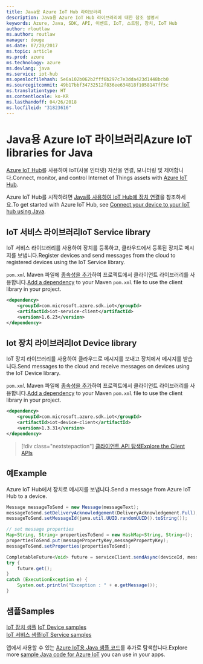 ```yaml
---
title: Java용 Azure IoT Hub 라이브러리
description: Java용 Azure IoT Hub 라이브러리에 대한 참조 설명서
keywords: Azure, Java, SDK, API, 이벤트, IoT, 스트림, 장치, IoT Hub
author: rloutlaw
ms.author: routlaw
manager: douge
ms.date: 07/20/2017
ms.topic: article
ms.prod: azure
ms.technology: azure
ms.devlang: java
ms.service: iot-hub
ms.openlocfilehash: 5e6a102b062b2fff6b297c7e3dda423d1448bcb0
ms.sourcegitcommit: 49b17bbf34732512f836ee634818f1058147ff5c
ms.translationtype: HT
ms.contentlocale: ko-KR
ms.lasthandoff: 04/26/2018
ms.locfileid: "31823616"
---
```

# <a name="azure-iot-libraries-for-java"></a><span data-ttu-id="faf74-104">Java용 Azure IoT 라이브러리</span><span class="sxs-lookup"><span data-stu-id="faf74-104">Azure IoT libraries for Java</span></span>

<span data-ttu-id="faf74-105">[Azure IoT Hub](https://docs.microsoft.com/azure/iot-hub/iot-hub-what-is-iot-hub)를 사용하여 IoT(사물 인터넷) 자산을 연결, 모니터링 및 제어합니다.</span><span class="sxs-lookup"><span data-stu-id="faf74-105">Connect, monitor, and control Internet of Things assets with [Azure IoT Hub](https://docs.microsoft.com/azure/iot-hub/iot-hub-what-is-iot-hub).</span></span>

<span data-ttu-id="faf74-106">Azure IoT Hub를 시작하려면 [Java를 사용하여 IoT Hub에 장치 연결](/azure/iot-hub/iot-hub-java-java-getstarted)을 참조하세요.</span><span class="sxs-lookup"><span data-stu-id="faf74-106">To get started with Azure IoT Hub, see [Connect your device to your IoT hub using Java](/azure/iot-hub/iot-hub-java-java-getstarted).</span></span>

## <a name="iot-service-library"></a><span data-ttu-id="faf74-107">IoT 서비스 라이브러리</span><span class="sxs-lookup"><span data-stu-id="faf74-107">IoT Service library</span></span>

<span data-ttu-id="faf74-108">IoT 서비스 라이브러리를 사용하여 장치를 등록하고, 클라우드에서 등록된 장치로 메시지를 보냅니다.</span><span class="sxs-lookup"><span data-stu-id="faf74-108">Register devices and send messages from the cloud to registered devices using the IoT Service library.</span></span>

<span data-ttu-id="faf74-109">`pom.xml` Maven 파일에 [종속성을 추가](https://maven.apache.org/guides/getting-started/index.html#How_do_I_use_external_dependencies)하여 프로젝트에서 클라이언트 라이브러리를 사용합니다.</span><span class="sxs-lookup"><span data-stu-id="faf74-109">[Add a dependency](https://maven.apache.org/guides/getting-started/index.html#How_do_I_use_external_dependencies) to your Maven `pom.xml` file to use the client library in your project.</span></span>  

```XML
<dependency>
    <groupId>com.microsoft.azure.sdk.iot</groupId>
    <artifactId>iot-service-client</artifactId>
    <version>1.6.23</version>
</dependency>
```   

## <a name="iot-device-library"></a><span data-ttu-id="faf74-110">Iot 장치 라이브러리</span><span class="sxs-lookup"><span data-stu-id="faf74-110">Iot Device library</span></span>

<span data-ttu-id="faf74-111">IoT 장치 라이브러리를 사용하여 클라우드로 메시지를 보내고 장치에서 메시지를 받습니다.</span><span class="sxs-lookup"><span data-stu-id="faf74-111">Send messages to the cloud and receive messages on devices using the IoT Device library.</span></span>

<span data-ttu-id="faf74-112">`pom.xml` Maven 파일에 [종속성을 추가](https://maven.apache.org/guides/getting-started/index.html#How_do_I_use_external_dependencies)하여 프로젝트에서 클라이언트 라이브러리를 사용합니다.</span><span class="sxs-lookup"><span data-stu-id="faf74-112">[Add a dependency](https://maven.apache.org/guides/getting-started/index.html#How_do_I_use_external_dependencies) to your Maven `pom.xml` file to use the client library in your project.</span></span>  

```XML
<dependency>
    <groupId>com.microsoft.azure.sdk.iot</groupId>
    <artifactId>iot-device-client</artifactId>
    <version>1.3.31</version>
</dependency>
```

> [!div class="nextstepaction"]
> [<span data-ttu-id="faf74-113">클라이언트 API 탐색</span><span class="sxs-lookup"><span data-stu-id="faf74-113">Explore the Client APIs</span></span>](/java/api/overview/azure/iot/client)   

## <a name="example"></a><span data-ttu-id="faf74-114">예</span><span class="sxs-lookup"><span data-stu-id="faf74-114">Example</span></span>

<span data-ttu-id="faf74-115">Azure IoT Hub에서 장치로 메시지를 보냅니다.</span><span class="sxs-lookup"><span data-stu-id="faf74-115">Send a message from Azure IoT Hub to a device.</span></span>

```java
Message messageToSend = new Message(messageText);
messageToSend.setDeliveryAcknowledgement(DeliveryAcknowledgement.Full);
messageToSend.setMessageId(java.util.UUID.randomUUID().toString());

// set message properties
Map<String, String> propertiesToSend = new HashMap<String, String>();
propertiesToSend.put(messagePropertyKey,messagePropertyKey);
messageToSend.setProperties(propertiesToSend);

CompletableFuture<Void> future = serviceClient.sendAsync(deviceId, messageToSend);
try {
    future.get();
}
catch (ExecutionException e) {
    System.out.println("Exception : " + e.getMessage());
}
```


## <a name="samples"></a><span data-ttu-id="faf74-116">샘플</span><span class="sxs-lookup"><span data-stu-id="faf74-116">Samples</span></span>

<span data-ttu-id="faf74-117">[IoT 장치 샘플](https://github.com/Azure/azure-iot-sdk-java/tree/master/device/iot-device-samples)   </span><span class="sxs-lookup"><span data-stu-id="faf74-117">[IoT Device samples](https://github.com/Azure/azure-iot-sdk-java/tree/master/device/iot-device-samples)   </span></span>  
[<span data-ttu-id="faf74-118">IoT 서비스 샘플</span><span class="sxs-lookup"><span data-stu-id="faf74-118">IoT Service samples</span></span>](https://github.com/Azure/azure-iot-sdk-java/tree/master/service/iot-service-samples)

<span data-ttu-id="faf74-119">앱에서 사용할 수 있는 [Azure IoT용 Java 샘플 코드](https://azure.microsoft.com/resources/samples/?platform=java&term=iot)를 추가로 탐색합니다.</span><span class="sxs-lookup"><span data-stu-id="faf74-119">Explore more [sample Java code for Azure IoT](https://azure.microsoft.com/resources/samples/?platform=java&term=iot) you can use in your apps.</span></span>
